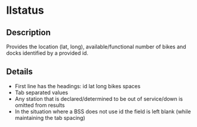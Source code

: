 # llstatus

## Description
Provides the location (lat, long), available/functional number of bikes and docks identified by a provided id.

## Details
- First line has the headings: id  lat long    bikes   spaces
- Tab separated values
- Any station that is declared/determined to be out of service/down is omitted from results
- In the situation where a BSS does not use id the field is left blank (while maintaining the tab spacing)
